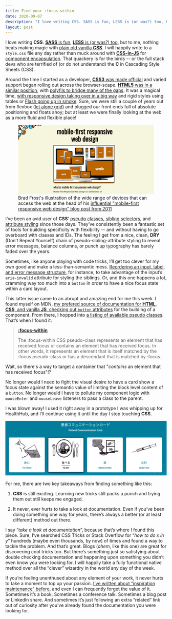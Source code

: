 ```yaml
---
title: Find your :focus-within
date: 2020-09-07
description: "I love writing CSS. SASS is fun, LESS is (or was?) too, but to me, nothing beats making magic with plain old vanilla CSS. I will happily write to a style.css file any day..."
layout: post
---
```


I love writing **CSS**. [**SASS** is fun](https://sass-lang.com/), [**LESS** is (or was?) too](http://lesscss.org/), but to me, nothing beats making magic with [plain old vanilla **CSS**](https://www.w3.org/Style/CSS/Overview.en.html). I will happily write to a `style.css` file any day rather than muck around with [**CSS-in-JS**](https://cssinjs.org/?v=v10.4.0) for [component encapsulation](https://styled-components.com/). That quackery is for the birds -- or the full stack devs who are terrified of (or do not understand) the **C** in Cascading Style Sheets (CSS).

Around the time I started as a developer, [**CSS3** was made official](http://amyhissom.com/HTML5-CSS3/history.html#5) and varied support began rolling out across the browser-scape. [**HTML5** was in a similar position](https://mashable.com/2012/07/17/history-html5/), with [polyfils to bridge many of the gaps](https://stackoverflow.com/questions/14429061/html5-shim-vs-shiv). It was a magical time, [with responsive design taking over in a big way](https://alistapart.com/article/responsive-web-design/) and rigid styles using tables or [Flash going up in smoke](https://www.cnn.com/2011/11/09/tech/mobile/flash-steve-jobs/index.html). Sure, we were still a couple of years out from flexbox ([let alone grid](https://alistapart.com/article/the-story-of-css-grid-from-its-creators/)) and plugged our front ends full of absolute positioning and floats ahoy; but at least we were finally looking at the web as a more fluid and flexible place!

<figure>
  <img src="/assets/brad-frost-mobile-first.jpg" alt="mobile-first responsive web design title with a collection of phones, tablets, and computers that all read 'web' on the screen">
  <figcaption>Brad Frost's illustration of the wide range of devices that can access the web at the head of his <a href="https://bradfrost.com/blog/post/mobile-first-responsive-web-design/" target="_blank">influential "mobile-first responsive web design" blog post from 2011</a></figcaption>
</figure>

I’ve been an avid user of **CSS**’ [pseudo classes](https://css-tricks.com/pseudo-class-selectors/), [sibling selectors](https://css-tricks.com/child-and-sibling-selectors/), and [attribute styling](https://css-tricks.com/almanac/selectors/a/attribute/) since those days. They’ve consistently been a fantastic set of tools for building specificity with flexibility -- and without having to go overboard with classes and IDs. The feeling I get from a nice, clean, **DRY** (Don’t Repeat Yourself) chain of pseudo-sibling-attribute styling to reveal error messages, balance columns, or punch up typography has barely faded over the years. 

Sometimes, like anyone playing with code tricks, I’ll get too clever for my own good and make a less-than-semantic mess. [Reordering an input, label, and error message structure](https://github.com/stephenbelyea/F1yForms/blob/master/src/components/F1yForms/index.js#L69), for instance, to take advantage of the input’s `aria-invalid` attribute for styling the siblings. Or, and this one happens a lot, cramming way too much into a `button` in order to have a nice focus state within a card layout. 

This latter issue came to an abrupt and amazing end for me this week. I found myself on MDN, [my prefered source of documentation for **HTML**, **CSS**, and vanilla **JS**, checking out `button` attributes](https://developer.mozilla.org/en-US/docs/Web/HTML/Element/button) for the building of a component. From there, I hopped into [a listing of available pseudo classes](https://developer.mozilla.org/en-US/docs/Web/CSS/Pseudo-classes#Index_of_standard_pseudo-classes). That’s when I found it. 

> [**:focus-within**](https://developer.mozilla.org/en-US/docs/Web/CSS/:focus-within)
>
> The :focus-within CSS pseudo-class represents an element that has received focus or contains an element that has received focus. In other words, it represents an element that is itself matched by the :focus pseudo-class or has a descendant that is matched by :focus.

Wait, so there's a way to target a container that "_contains_ an element that has received focus"!?

No longer would I need to fight the visual desire to have a card show a focus state against the semantic value of limiting the block level content of a `button`. No longer would I have to pollute my component logic with `mouseEnter` and `mouseLeave` listeners to pass a class to the parent.

I was blown away! I used it right away in a prototype I was whipping up for HealthHub, and I’ll continue using it until the day I stop touching **CSS**.

![patient communication card with images of common patient requests translated into english and japanese](/assets/patient-com-card.jpg)

For me, there are two key takeaways from finding something like this:

1. **CSS** is still exciting. Learning new tricks still packs a punch and trying them out still keeps me engaged.

2. It never, ever hurts to take a look at documentation. Even if you’ve been doing something one way for years, there’s always a better (or at least different) method out there.

I say “_take a look at documentation_”, because that’s where I found this piece. Sure, I’ve searched CSS Tricks or Stack Overflow for “_how to do x in y_” hundreds (maybe even thousands, by now) of times and found a way to tackle the problem. And that’s great. Blogs (_ahem_, like this one) are great for discovering cool tricks too. But there’s something just so satisfying about double checking documentation and happening upon something you didn’t even know you were looking for. I will happily take a fully functional native method over all the “clever” wizardry in the world any day of the week. 

If you’re feeling unenthused about any element of your work, it never hurts to take a moment to top up your passion. [I’ve written about “inspiration maintenance” before](https://medium.com/@belwerks/inspiration-maintenance-1949f521302c), and even I can frequently forget the value of it. Sometimes it’s a book. Sometimes a conference talk. Sometimes a blog post or LinkedIn share. And sometimes it’s just following an extra “related” link out of curiosity after you’ve already found the documentation you were looking for.
